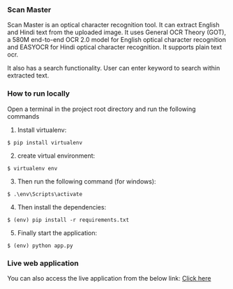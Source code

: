 ### Scan Master

Scan Master is an optical character recognition tool. It can extract English and Hindi text from the uploaded image. It uses General OCR Theory (GOT), a 580M end-to-end OCR 2.0 model for English optical character recognition and EASYOCR for Hindi optical character recognition. It supports plain text ocr.

It also has a search functionality. User can enter keyword to search within extracted text.

### How to run locally

Open a terminal in the project root directory and run the following commands

1. Install virtualenv:
```
$ pip install virtualenv
```

2. create virtual environment:
```
$ virtualenv env
```

3. Then run the following command (for windows):
```
$ .\env\Scripts\activate
```

4. Then install the dependencies:
```
$ (env) pip install -r requirements.txt
```

5. Finally start the application:
```
$ (env) python app.py
```

### Live web application
You can also access the live application from the below link:
[Click here]()
